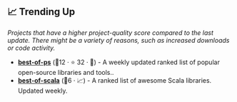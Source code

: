 ## 📈 Trending Up

_Projects that have a higher project-quality score compared to the last update. There might be a variety of reasons, such as increased downloads or code activity._

- <b><a href="https://github.com/jinningwang/best-of-ps">best-of-ps</a></b> (🥇12 ·  ⭐ 32 · 🐣) - A weekly updated ranked list of popular open-source libraries and tools..
- <b><a href="https://github.com/stkeky/best-of-scala">best-of-scala</a></b> (🥉6 · 📈) - A ranked list of awesome Scala libraries. Updated weekly.

